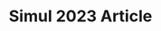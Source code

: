 ---
layout: page
title: Simul 2023 Article
description: Approach to a Holistic Modelling of Cycling Dynamics
img: assets/img/Simul 2023.jpg
redirect: https://personales.upv.es/thinkmind/dl/conferences/simul/simul_2023/simul_2023_1_30_50014.pdf
importance: 2
category: project publications
---